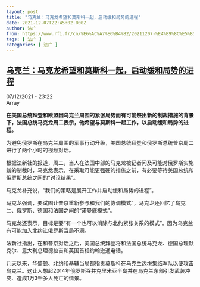 ```yaml
---
layout: post
title: "乌克兰：马克龙希望和莫斯科一起，启动缓和局势的进程"
date: 2021-12-07T22:45:02.000Z
author: 法广
from: https://www.rfi.fr/cn/%E6%AC%A7%E6%B4%B2/20211207-%E4%B9%8C%E5%85%8B%E5%85%B0-%E9%A9%AC%E5%85%8B%E9%BE%99%E5%B8%8C%E6%9C%9B%E5%92%8C%E8%8E%AB%E6%96%AF%E7%A7%91%E4%B8%80%E8%B5%B7%EF%BC%8C%E5%90%AF%E5%8A%A8%E7%BC%93%E5%92%8C%E5%B1%80%E5%8A%BF%E7%9A%84%E8%BF%9B%E7%A8%8B
tags: [ 法广 ]
categories: [ 法广 ]
---
```

<!--1638917102000-->
[乌克兰：马克龙希望和莫斯科一起，启动缓和局势的进程](https://www.rfi.fr/cn/%E6%AC%A7%E6%B4%B2/20211207-%E4%B9%8C%E5%85%8B%E5%85%B0-%E9%A9%AC%E5%85%8B%E9%BE%99%E5%B8%8C%E6%9C%9B%E5%92%8C%E8%8E%AB%E6%96%AF%E7%A7%91%E4%B8%80%E8%B5%B7%EF%BC%8C%E5%90%AF%E5%8A%A8%E7%BC%93%E5%92%8C%E5%B1%80%E5%8A%BF%E7%9A%84%E8%BF%9B%E7%A8%8B)
------

<div>
<div>07/12/2021 - 23:22</div>Array<p><strong>                    在美国总统拜登和欧盟因乌克兰周围的紧张局势而有可能祭出新的制裁措施的背景下，法国总统马克龙周二表示，他希望与莫斯科一起工作，以启动缓和局势的进程。                </strong></p><div >                    <p>为避免俄罗斯在乌克兰周围的军事行动升级，美国总统拜登和俄罗斯总统普京周二进行了两个小时的视频对话。</p><p>根据法新社的报道，周二，当人在法国中部的马克龙被记者问及可能对俄罗斯实施新的制裁时，马克龙表示，在采取可能更强硬的措施之前，有必要等待美国总统和俄罗斯总统之间的“讨论结果”。</p><p>马克龙补充说，“我们的策略是展开工作并启动缓和局势的进程”。</p><p>马克龙强调，要试图让普京重新参与和我们的协调模式”，马克龙还回忆了乌克兰、俄罗斯、德国和法国之间的“诺曼底模式”。</p><p>马克龙还表示，目标是要“有一个也可以消除与北约紧张关系的模式”。因为乌克兰有可能加入北约让俄罗斯当局不满。</p><p>法新社指出，在和普京对话之后，美国总统拜登将和法国总统马克龙、德国总理默克尔、意大利总理德拉吉和英国首相约翰逊通电话。</p><p>几天以来，华盛顿、北约和基辅当局都指责莫斯科在乌克兰边境集结军队以便攻击乌克兰。这让人想起2014年俄罗斯吞并克里米亚半岛并在乌克兰东部引发武装冲突、造成1万3千多人死亡的情景。</p>                                            <div data-selfpromo-newsletter>    </div>    <div data-selfpromo-app>    </div>                </div>
</div>
